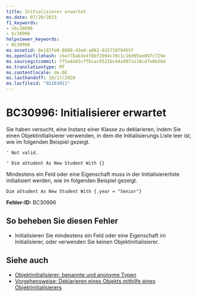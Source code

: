 ```yaml
---
title: Initialisierer erwartet
ms.date: 07/20/2015
f1_keywords:
- vbc30996
- bc30996
helpviewer_keywords:
- BC30996
ms.assetid: 6e183fe0-8888-43ed-a062-01571079455f
ms.openlocfilehash: cbe77bab3e4f8bf2094c70c1c16d95ee897c729e
ms.sourcegitcommit: ff5a4eb5cffbcac9521bc44a907a118cd7e8638d
ms.translationtype: MT
ms.contentlocale: de-DE
ms.lasthandoff: 10/17/2020
ms.locfileid: "92163011"
---
```

# <a name="bc30996-initializer-expected"></a>BC30996: Initialisierer erwartet

Sie haben versucht, eine Instanz einer Klasse zu deklarieren, indem Sie einen Objektinitialisierer verwenden, in dem die Initialisierungs Liste leer ist, wie im folgenden Beispiel gezeigt.

 `' Not valid.`

 `' Dim aStudent As New Student With {}`

 Mindestens ein Feld oder eine Eigenschaft muss in der Initialisiererliste initialisiert werden, wie im folgenden Beispiel gezeigt.

 `Dim aStudent As New Student With {.year = "Senior"}`

 **Fehler-ID:** BC30996

## <a name="to-correct-this-error"></a>So beheben Sie diesen Fehler

- Initialisieren Sie mindestens ein Feld oder eine Eigenschaft im Initialisierer, oder verwenden Sie keinen Objektinitialisierer.

## <a name="see-also"></a>Siehe auch

- [Objektinitialisierer: benannte und anonyme Typen](../../programming-guide/language-features/objects-and-classes/object-initializers-named-and-anonymous-types.md)
- [Vorgehensweise: Deklarieren eines Objekts mithilfe eines Objektinitialisierers](../../programming-guide/language-features/objects-and-classes/how-to-declare-an-object-by-using-an-object-initializer.md)
